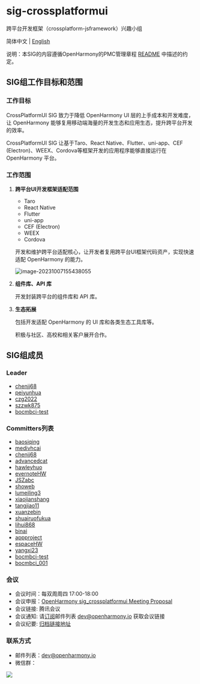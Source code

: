 # sig-crossplatformui

跨平台开发框架（crossplatform-jsframework）兴趣小组

简体中文 | [English](./sig_crossplatformui.md)

说明：本SIG的内容遵循OpenHarmony的PMC管理章程 [README](../../zh/pmc.md) 中描述的约定。


## SIG组工作目标和范围

### 工作目标
CrossPlatformUI SIG 致力于降低 OpenHarmony UI 层的上手成本和开发难度，让 OpenHarmony 能够复用移动端海量的开发生态和应用生态，提升跨平台开发的效率。

CrossPlatformUI SIG 让基于Taro、React Native、Flutter、uni-app、CEF (Electron)、WEEX、Cordova等框架开发的应用程序能够直接运行在 OpenHarmony 平台。



### 工作范围
1. **跨平台UI开发框架适配范围**

   - Taro
   - React Native
   - Flutter
   - uni-app
   - CEF (Electron)
   - WEEX
   - Cordova

   开发和维护跨平台适配核心，让开发者复用跨平台UI框架代码资产，实现快速适配 OpenHarmony 的能力。

   ![image-20231007155438055](D:\06.Flutter\02.Code\community\sig\sig_crossplatformui\figures\crossplatformui_overview_cn.png)

2. **组件库、API 库**

   开发封装跨平台的组件库和 API 库。

3. **生态拓展**

   包括开发适配 OpenHarmony 的 UI 库和各类生态工具库等。

   积极与社区、高校和相关客户展开合作。
   
   

## SIG组成员

### Leader
- [chenjj68](https://gitee.com/chenjj68)
- [peiyunhua](https://gitee.com/peiyunhua)
- [czg2022](https://gitee.com/czg2022)
- [szzwk875](https://gitee.com/szzwk875)
- [bocmbci-test](https://gitee.com/bocmbci-test)

### Committers列表
- [baosiqing](https://gitee.com/baosiqing)
- [medivhcai](https://gitee.com/medivhcai)
- [chenjj68](https://gitee.com/chenjj68)
- [advancedcat](https://gitee.com/advancedcat)
- [hawleyhuo](https://gitee.com/hawleyhuo)
- [evernoteHW](https://gitee.com/evernoteHW)
- [JSZabc](https://gitee.com/JSZabc)
- [showeb](https://gitee.com/showeb)
- [lumeiling3](https://gitee.com/lumeiling3)
- [xiaojianshang](https://gitee.com/xiaojianshang)
- [tangjiao11](https://gitee.com/tangjiao11)
- [xuanzebin](https://gitee.com/xuanzebin)
- [shuairuofukua](https://gitee.com/shuairuofukua)
- [lihui868](https://gitee.com/lihui868)
- [binai](https://gitee.com/binai)
- [appproject](https://gitee.com/appproject)
- [espaceHW](https://gitee.com/espaceHW)
- [yangxi23](https://gitee.com/yangxi23)
- [bocmbci-test](https://gitee.com/bocmbci-test)
- [bocmbci_001](https://gitee.com/bocmbci_001)

### 会议
 - 会议时间：每双周周四 17:00-18:00
 - 会议申报：[OpenHarmony sig_crossplatformui Meeting Proposal](https://shimo.im/sheets/RKAWMXGbw2FbyOq8/MODOC)
 - 会议链接: 腾讯会议
 - 会议通知: 请[订阅](https://lists.openatom.io/postorius/lists/dev.openharmony.io)邮件列表 dev@openharmony.io 获取会议链接
 - 会议纪要: [归档链接地址](https://gitee.com/openharmony-sig/sig-content/tree/master/crossplatformui/meetings)

### 联系方式

- 邮件列表：[dev@openharmony.io](mailto:dev@openharmony.io)
- 微信群：

![](https://img13.360buyimg.com/ling/jfs/t1/199829/17/18179/761565/619df07aE2f32e9ba/2b328bf44471a1ab.png)